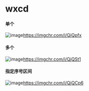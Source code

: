 # wxcd

####  单个
![image](https://imgchr.com/i/QjQpfx)https://imgchr.com/i/QjQpfx
####  多个
![image](https://imgchr.com/i/QjQSt1)https://imgchr.com/i/QjQSt1
####  指定序号区间
![image](https://imgchr.com/i/QjQCp6)https://imgchr.com/i/QjQCp6

